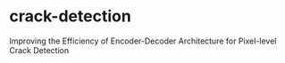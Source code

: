 # crack-detection
Improving the Efficiency of Encoder-Decoder Architecture for Pixel-level Crack Detection
